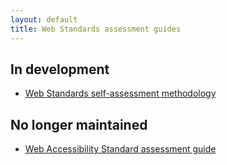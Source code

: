 ```yaml
---
layout: default
title: Web Standards assessment guides
---
```

## In development
*	[Web Standards self-assessment methodology](web-standards-self-assessment-methodology.html)

## No longer maintained
*	[Web Accessibility Standard assessment guide](web-a11y-standard-assessment-guide.html)
